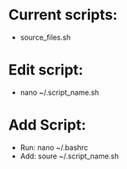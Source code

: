 # Current scripts:
 * source_files.sh

# Edit script: 
 * nano ~/.script_name.sh

# Add Script: 
 * Run: nano ~/.bashrc
 * Add: soure ~/.script_name.sh
 
 
